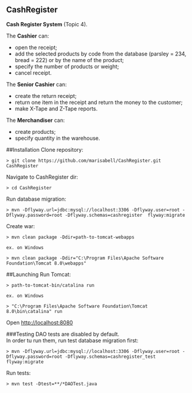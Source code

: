 ## CashRegister

**Cash Register System** (Topic 4).
   
The **Cashier** can:
- open the receipt;
- add the selected products by code from the database (parsley = 234, bread = 222) or by the name of the product;
- specify the number of products or weight; 
- cancel receipt.
 
The **Senior Cashier** can:
- create the return receipt;
- return one item in the receipt and return the money to the customer;
- make X-Tape and Z-Tape reports. 

The **Merchandiser** can:
- create products;
- specify quantity in the warehouse.

##Installation
Clone repository:
```
> git clone https://github.com/marisabell/CashRegister.git CashRegister
```
Navigate to CashRegister dir:
```
> cd CashRegister
```
Run database migration:
```
> mvn -Dflyway.url=jdbc:mysql://localhost:3306 -Dflyway.user=root -Dflyway.password=root -Dflyway.schemas=cashregister  flyway:migrate
```
Create war:
```
> mvn clean package -Ddir=path-to-tomcat-webapps

ex. on Windows

> mvn clean package -Ddir="C:\Program Files\Apache Software Foundation\Tomcat 8.0\webapps"
```

##Launching 
Run Tomcat:
```
> path-to-tomcat-bin/catalina run

ex. on Windows

> "C:\Program Files\Apache Software Foundation\Tomcat 8.0\bin\catalina" run
```

Open [http://localhost:8080](http://localhost:8080)

###Testing
DAO tests are disabled by default.  
In order tu run them, run test database migration first:
```
> mvn -Dflyway.url=jdbc:mysql://localhost:3306 -Dflyway.user=root -Dflyway.password=root -Dflyway.schemas=cashregister_test flyway:migrate
```
Run tests:
```
> mvn test -Dtest=**/*DAOTest.java
```

